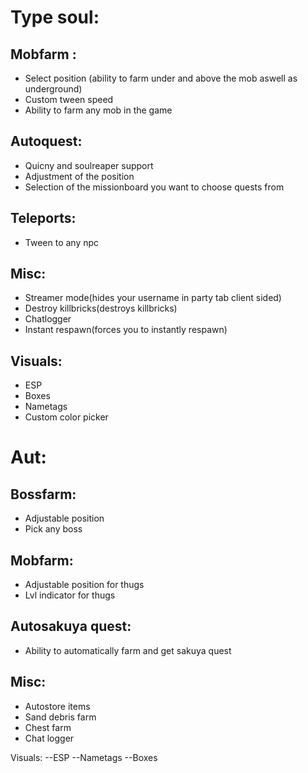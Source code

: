 # Type soul:
## Mobfarm :
- Select position (ability to farm under and above the mob aswell as underground)
- Custom tween speed
- Ability to farm any mob in the game

## Autoquest:
- Quicny and soulreaper support
- Adjustment of the position
- Selection of the missionboard you want to choose quests from

## Teleports:
- Tween to any npc

## Misc:
- Streamer mode(hides your username in party tab client sided)
- Destroy killbricks(destroys killbricks)
- Chatlogger
- Instant respawn(forces you to instantly respawn)


## Visuals:
- ESP
- Boxes
- Nametags
- Custom color picker

# Aut:
## Bossfarm:
- Adjustable position
- Pick any boss

## Mobfarm:
- Adjustable position for thugs
- Lvl indicator for thugs

## Autosakuya quest:
- Ability to automatically farm and get sakuya quest

## Misc:
- Autostore items
- Sand debris farm
- Chest farm
- Chat logger

Visuals:
--ESP
--Nametags
--Boxes
